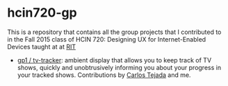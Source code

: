 # hcin720-gp
This is a repository that contains all the group projects that I contributed to in 
the Fall 2015 class of HCIN 720: Designing UX for Internet-Enabled Devices taught at at [RIT](https://www.rit.edu)

* [gp1 / tv-tracker](https://github.com/tonyjmnz/hcin720-gp/tree/master/tv-tracker): ambient display that allows you to keep track of TV shows, quickly and unobtrusively informing you about your progress in your tracked shows. Contributions by [Carlos Tejada](https://github.com/ctejada10) and me.
